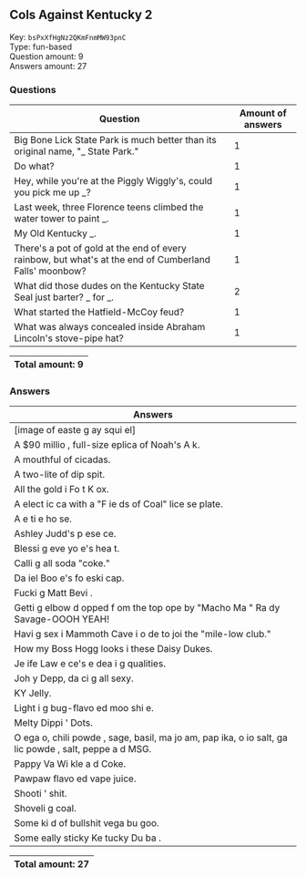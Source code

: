 ## Cols Against Kentucky 2
Key: `bsPxXfHgNz2QKmFnmMW93pnC`  
Type: fun-based  
Question amount: 9  
Answers amount: 27
### Questions
| Question | Amount of answers |
|---|---|
| Big Bone Lick State Park is much better than its original name, "_ State Park." | 1 |
| Do what? | 1 |
| Hey, while you're at the Piggly Wiggly's, could you pick me up _? | 1 |
| Last week, three Florence teens climbed the water tower to paint _. | 1 |
| My Old Kentucky _. | 1 |
| There's a pot of gold at the end of every rainbow, but what's at the end of Cumberland Falls' moonbow? | 1 |
| What did those dudes on the Kentucky State Seal just barter? _ for _. | 2 |
| What started the Hatfield-McCoy feud? | 1 |
| What was always concealed inside Abraham Lincoln's stove-pipe hat? | 1 |

|Total amount: 9|
|---|

### Answers
| Answers |
|---|
| [image of easte  g ay squi el] |
| A $90 millio , full-size  eplica of Noah's A k. |
| A mouthful of cicadas. |
| A two-lite  of dip spit. |
| All the gold i  Fo t K ox. |
| A  elect ic ca  with a "F ie ds of Coal" lice se plate. |
| A  e ti e ho se. |
| Ashley Judd's p ese ce. |
| Blessi g eve yo e's hea t. |
| Calli g all soda "coke." |
| Da iel Boo e's fo eski  cap. |
| Fucki g Matt Bevi . |
| Getti g elbow d opped f om the top  ope by "Macho Ma " Ra dy Savage-OOOH YEAH! |
| Havi g sex i  Mammoth Cave i  o de  to joi  the "mile-low club." |
| How my Boss Hogg looks i  these Daisy Dukes. |
| Je ife  Law e ce's e dea i g qualities. |
| Joh y Depp, da ci g all sexy. |
| KY Jelly. |
| Light i g bug-flavo ed moo shi e. |
| Melty Dippi ' Dots. |
| O ega o, chili powde , sage, basil, ma jo am, pap ika, o io  salt, ga lic powde , salt, peppe  a d MSG. |
| Pappy Va  Wi kle a d Coke. |
| Pawpaw flavo ed vape juice. |
| Shooti ' shit. |
| Shoveli g coal. |
| Some ki d of bullshit vega  bu goo. |
| Some  eally sticky Ke tucky Du ba . |

|Total amount: 27|
|---|